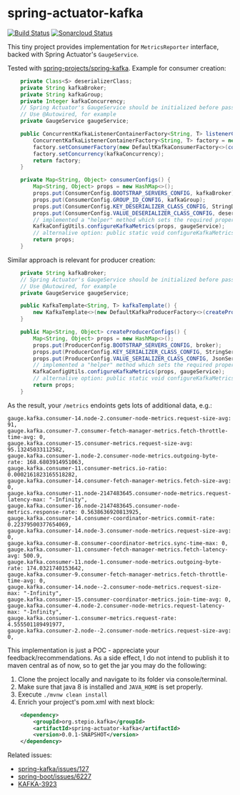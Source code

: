 # spring-actuator-kafka

[![Build Status](https://travis-ci.org/stepio/spring-actuator-kafka.svg?branch=master)](https://travis-ci.org/stepio/spring-actuator-kafka)
[![Sonarcloud Status](https://sonarcloud.io/api/project_badges/measure?project=stepio_spring-actuator-kafka&metric=alert_status)](https://sonarcloud.io/dashboard?id=stepio_spring-actuator-kafka)

This tiny project provides implementation for `MetricsReporter` interface, backed with Spring Actuator's `GaugeService`.

Tested with [spring-projects/spring-kafka](https://github.com/spring-projects/spring-kafka). Example for consumer creation:
```java
    private Class<S> deserializerClass;
    private String kafkaBroker;
    private String kafkaGroup;
    private Integer kafkaConcurrency;
    // Spring Actuator's GaugeService should be initialized before passing it to Kafka
    // Use @Autowired, for example
    private GaugeService gaugeService;

    public ConcurrentKafkaListenerContainerFactory<String, T> listenerContainerFactory() {
        ConcurrentKafkaListenerContainerFactory<String, T> factory = new ConcurrentKafkaListenerContainerFactory<>();
        factory.setConsumerFactory(new DefaultKafkaConsumerFactory<>(consumerConfigs()));
        factory.setConcurrency(kafkaConcurrency);
        return factory;
    }

    private Map<String, Object> consumerConfigs() {
        Map<String, Object> props = new HashMap<>();
        props.put(ConsumerConfig.BOOTSTRAP_SERVERS_CONFIG, kafkaBroker);
        props.put(ConsumerConfig.GROUP_ID_CONFIG, kafkaGroup);
        props.put(ConsumerConfig.KEY_DESERIALIZER_CLASS_CONFIG, StringDeserializer.class);
        props.put(ConsumerConfig.VALUE_DESERIALIZER_CLASS_CONFIG, deserializerClass);
        // implemented a "helper" method which sets the required properties:
        KafkaConfigUtils.configureKafkaMetrics(props, gaugeService);
        // alternalive option: public static void configureKafkaMetrics(Map<String, Object> configs, GaugeService gaugeService, String prefix, ScheduledExecutorService executorService, Long updateInterval)
        return props;
    }
```

Similar approach is relevant for producer creation:
```java
    private String kafkaBroker;
    // Spring Actuator's GaugeService should be initialized before passing it to Kafka
    // Use @Autowired, for example
    private GaugeService gaugeService;

    public KafkaTemplate<String, T> kafkaTemplate() {
        new KafkaTemplate<>(new DefaultKafkaProducerFactory<>(createProducerConfigs()));
    }

    public Map<String, Object> createProducerConfigs() {
        Map<String, Object> props = new HashMap<>();
        props.put(ProducerConfig.BOOTSTRAP_SERVERS_CONFIG, broker);
        props.put(ProducerConfig.KEY_SERIALIZER_CLASS_CONFIG, StringSerializer.class);
        props.put(ProducerConfig.VALUE_SERIALIZER_CLASS_CONFIG, JsonSerializer.class);
        // implemented a "helper" method which sets the required properties:
        KafkaConfigUtils.configureKafkaMetrics(props, gaugeService);
        // alternalive option: public static void configureKafkaMetrics(Map<String, Object> configs, GaugeService gaugeService, String prefix, ScheduledExecutorService executorService, Long updateInterval)
        return props;
    }
```

As the result, your `/metrics` endoints gets lots of additional data, e.g.:
```properties
gauge.kafka.consumer-14.node-2.consumer-node-metrics.request-size-avg: 91,
gauge.kafka.consumer-7.consumer-fetch-manager-metrics.fetch-throttle-time-avg: 0,
gauge.kafka.consumer-15.consumer-metrics.request-size-avg: 95.13245033112582,
gauge.kafka.consumer-1.node-2.consumer-node-metrics.outgoing-byte-rate: 168.6803914951063,
gauge.kafka.consumer-11.consumer-metrics.io-ratio: 0.0002161823165518282,
gauge.kafka.consumer-14.consumer-fetch-manager-metrics.fetch-size-avg: 0,
gauge.kafka.consumer-11.node-2147483645.consumer-node-metrics.request-latency-max: "-Infinity",
gauge.kafka.consumer-16.node-2147483645.consumer-node-metrics.response-rate: 0.5638636920813925,
gauge.kafka.consumer-14.consumer-coordinator-metrics.commit-rate: 0.22379500377654069,
gauge.kafka.consumer-14.node-3.consumer-node-metrics.request-size-avg: 0,
gauge.kafka.consumer-8.consumer-coordinator-metrics.sync-time-max: 0,
gauge.kafka.consumer-11.consumer-fetch-manager-metrics.fetch-latency-avg: 500.9,
gauge.kafka.consumer-11.node-1.consumer-node-metrics.outgoing-byte-rate: 174.0321740153642,
gauge.kafka.consumer-9.consumer-fetch-manager-metrics.fetch-throttle-time-avg: 0,
gauge.kafka.consumer-14.node--2.consumer-node-metrics.request-size-max: "-Infinity",
gauge.kafka.consumer-15.consumer-coordinator-metrics.join-time-avg: 0,
gauge.kafka.consumer-4.node-2.consumer-node-metrics.request-latency-max: "-Infinity",
gauge.kafka.consumer-1.consumer-metrics.request-rate: 4.555501189491977,
gauge.kafka.consumer-2.node--2.consumer-node-metrics.request-size-avg: 0,

```

This implementation is just a POC - appreciate your feedback/recommendations. As a side effect, I do not intend to publish it to maven central as of now, so to get the jar you may do the following:

1.  Clone the project locally and navigate to its folder via console/terminal.
2.  Make sure that java 8 is installed and `JAVA_HOME` is set properly.
3.  Execute `./mvnw clean install`
4.  Enrich your project's pom.xml with next block:

```xml
    <dependency>
        <groupId>org.stepio.kafka</groupId>
        <artifactId>spring-actuator-kafka</artifactId>
        <version>0.0.1-SNAPSHOT</version>
    </dependency>
```

Related issues:
-   [spring-kafka/issues/127](https://github.com/spring-projects/spring-kafka/issues/127)
-   [spring-boot/issues/6227](https://github.com/spring-projects/spring-boot/issues/6227)
-   [KAFKA-3923](https://issues.apache.org/jira/browse/KAFKA-3923)
